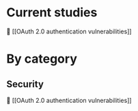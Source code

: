 # Current studies
📃 [[OAuth 2.0 authentication vulnerabilities]]

# By category
## Security
📃 [[OAuth 2.0 authentication vulnerabilities]]